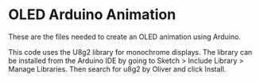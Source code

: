 # OLED Arduino Animation
These are the files needed to create an OLED animation using Arduino.


This code uses the U8g2 library for monochrome displays. The library can be installed from the Arduino IDE by going to
Sketch > Include Library > Manage Libraries. Then search for u8g2 by Oliver and click Install.
